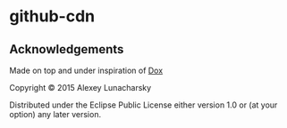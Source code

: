# github-cdn

## Acknowledgements

Made on top and under inspiration of [Dox](https://github.com/Raynes/dox)

Copyright © 2015 Alexey Lunacharsky

Distributed under the Eclipse Public License either version 1.0 or (at
your option) any later version.
